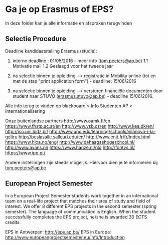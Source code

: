 # Ga je op Erasmus of EPS?

In deze folder kan je alle informatie en afspraken terugvinden

## Selectie Procedure

Deadline kandidaatstelling Erasmus (studie):

1. interne deadline : 01/05/2016 - meer info (tom.peeters@ap.be)
  1.1 Motivatie mail
  1.2 Geslaagd voor het tweede jaar

2. na selectie binnen je opleiding --> registratie in Mobility online (tot en met de stap "print application form") - deadline: 15/06/2016

3. na selectie binnen je opleiding --> versturen financiële documenten door student naar STUVO (erasmus.stuvo@ap.be) - deadline 15/06/2016.

Alle info terug te vinden op blackboard > Info Studenten AP > Internationalisering



Onze buitenlandse partners
http://www.oamk.fi/en
https://www.fhstp.ac.at/en
http://www.vsb.cz/en
http://www.kea.dk/en/
http://iso.uni.lodz.pl/
http://www.upc.edu/learning/schools/vilanova-i-la-geltru
http://beslasalle.salleurl.edu/en/
http://www.enit.fr/fr/index.html
https://www.hioa.no/eng/
http://www.dehaagsehogeschool.nl/
http://www.avans.nl/
https://www.hanze.nl/nld
http://fontys.nl/
https://www.ipp.pt/

Andere instellingen zijn steeds mogelijk. Hiervoor dien je te informeren bij tom.peeters@ap.be

## European Project Semester

In a European Project Semester students work together in an international team on a real-life project that matches their area of study and field of interest. We offer 8 different EPS projects in the second semester (spring semester). The language of communication is English. When the student successfully completes the EPS project, he/she is awarded 30 ECTS credits.

EPS in Antwerpen: http://eps.ap.be/
EPS in Europa: http://www.europeanprojectsemester.eu/info/Introduction

